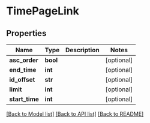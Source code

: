 # TimePageLink

## Properties
Name | Type | Description | Notes
------------ | ------------- | ------------- | -------------
**asc_order** | **bool** |  | [optional] 
**end_time** | **int** |  | [optional] 
**id_offset** | **str** |  | [optional] 
**limit** | **int** |  | [optional] 
**start_time** | **int** |  | [optional] 

[[Back to Model list]](../README.md#documentation-for-models) [[Back to API list]](../README.md#documentation-for-api-endpoints) [[Back to README]](../README.md)

